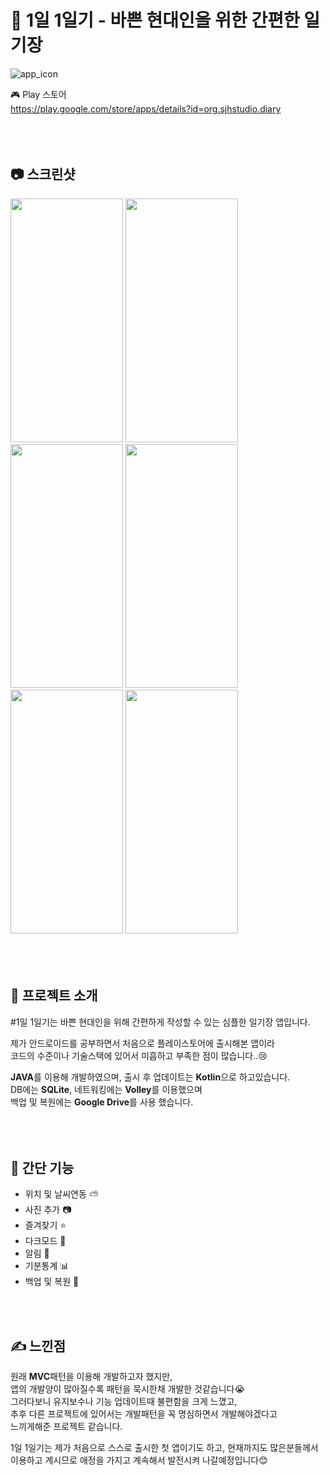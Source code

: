 # 📖 1일 1일기 - 바쁜 현대인을 위한 간편한 일기장
![app_icon](https://user-images.githubusercontent.com/79048895/159389254-d84a5c96-8edc-4aec-bc12-53d5e0dba38b.png)

🎮 Play 스토어  
https://play.google.com/store/apps/details?id=org.sjhstudio.diary  
<br>
<br>
<br>
## 📷 스크린샷
<img src="https://user-images.githubusercontent.com/79048895/159394393-4694e72c-0a69-4fd0-b2b6-d6a5ff66a018.jpeg" width="180" height="390" /> <img src="https://user-images.githubusercontent.com/79048895/159394546-f24af17c-96d5-431e-b506-dfbca5ef0121.jpeg" width="180" height="390" /> <img src="https://user-images.githubusercontent.com/79048895/159394553-7f532a79-2eee-48e8-a97b-7bce5d0ff51f.jpeg" width="180" height="390" /> <img src="https://user-images.githubusercontent.com/79048895/159394564-6a247d3f-cd7f-4a58-8133-6d7b073b101e.jpeg" width="180" height="390" /> <img src="https://user-images.githubusercontent.com/79048895/159394569-700a7d9e-26db-43ed-9aab-add85289cf78.jpeg" width="180" height="390" /> <img src="https://user-images.githubusercontent.com/79048895/159394576-91284790-a57d-4047-8086-631c0a4dc1a5.jpeg" width="180" height="390" />    
<br>
<br>
<br>
## 📝 프로젝트 소개
#1일 1일기는 바쁜 현대인을 위해 간편하게 작성할 수 있는 심플한 일기장 앱입니다.  

제가 안드로이드를 공부하면서 처음으로 플레이스토어에 출시해본 앱이라  
코드의 수준이나 기술스택에 있어서 미흡하고 부족한 점이 많습니다..😢  

**JAVA**를 이용해 개발하였으며, 출시 후 업데이트는 **Kotlin**으로 하고있습니다.  
DB에는 **SQLite**, 네트워킹에는 **Volley**를 이용했으며  
백업 및 복원에는 **Google Drive**를 사용 했습니다.    
<br>
<br>
<br>
## 📢 간단 기능
- 위치 및 날씨연동 ⛅
- 사진 추가 📷
- 즐겨찾기 ⭐
- 다크모드 🌃
- 알림 🔔
- 기분통계 📊
- 백업 및 복원 💾    
<br>
<br>

## ✍ 느낀점
원래 **MVC**패턴을 이용해 개발하고자 했지만,  
앱의 개발양이 많아질수록 패턴을 묵시한채 개발한 것같습니다😭  
그러다보니 유지보수나 기능 업데이트때 불편함을 크게 느꼈고,  
추후 다른 프로젝트에 있어서는 개발패턴을 꼭 명심하면서 개발해야겠다고  
느끼게해준 프로젝트 같습니다.

1일 1일기는 제가 처음으로 스스로 출시한 첫 앱이기도 하고, 현재까지도 많은분들께서    
이용하고 계시므로 애정을 가지고 계속해서 발전시켜 나갈예정입니다😊

